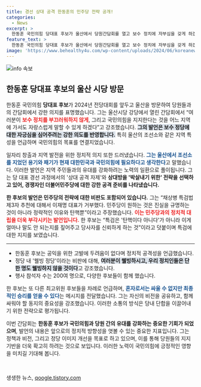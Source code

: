 ```yaml
---
title: 경선 상대 공격 한동훈의 민주당 전략 공개!
categories:
  - News
excerpt: >
  한동훈 국민의힘 당대표 후보가 울산에서 당원간담회를 열고 보수 정치에 자부심을 갖게 하겠다며 결의를 다졌다. 상대 당에 대한 공격은 아끼겠다는 발언과 함께, 웰빙 정당에 대한 반박도 이어졌다. 이날 간담회에는 200여 명의 당원이 참석해 그의 메시지에 귀 기울였다.
feature_text: >
  한동훈 국민의힘 당대표 후보가 울산에서 당원간담회를 열고 보수 정치에 자부심을 갖게 하겠다며 결의를 다졌다. 상대 당에 대한 공격은 아끼겠다는 발언과 함께, 웰빙 정당에 대한 반박도 이어졌다. 이날 간담회에는 200여 명의 당원이 참석해 그의 메시지에 귀 기울였다.
image: 'https://www.behealthy4u.com/wp-content/uploads/2024/06/koreanews.jpg'
---
```


<p><img src="https://www.behealthy4u.com/wp-content/uploads/2024/06/koreanews.jpg" alt="info 속보" /></p>

<h2 data-ke-size="size26">한동훈 당대표 후보의 울산 시당 방문</h2>

<p data-ke-size="size16">한동훈 국민의힘 <b>당대표 후보</b>가 2024년 전당대회를 앞두고 울산을 방문하여 당원들과의 간담회에서 강한 의지를 표명했습니다. 그는 울산시당 강당에서 열린 간담회에서 “여러분이 <b><span style="color: #ee2323;">보수 정치를 부끄러워하지 않게</span></b>, 그리고 국민의힘을 지지한다는 것을 어느 지역에 가서도 자랑스럽게 말할 수 있게 하겠다”고 강조했습니다. <b><span style="background-color: #21538527;">그의 발언은 보수 정당에 대한 자긍심을 심어주려는 강한 의도를 반영합니다.</span></b> 특히 울산의 조선소와 같은 지역 특성을 언급하며 국민의힘의 목표를 연결지었습니다.</p>

<p data-ke-size="size16">일자리 창출과 지역 발전을 위한 정치적 의지 또한 드러냈습니다. <b><span style="color: #1a5490;">그는 울산에서 조선소를 지었던 용기와 패기가 현재 대한민국과 국민의힘에 필요하다고 생각한다</span></b>고 말했습니다. 이러한 발언은 지역 주민들과의 유대를 강화하려는 노력의 일환으로 풀이됩니다. 그는 당 대표 경선 과정에서의 '상대 공격 자제'와 <b>상대방을 '박살내기 위한' 전략을 선택하고 있어, 경쟁자인 더불어민주당에 대한 강한 공격 준비를 나타냈습니다.</b></p>

<p><b>한 후보의 발언은 민주당의 전략에 대한 비판도 포함되어 있습니다.</b> 그는 “채상병 특검법 제3자 추천에 대해서 이재명 대표가 거부했다. 민주당이 원하는 것은 진실을 규명하는 것이 아니라 정략적인 이유와 탄핵뿐”이라고 주장했습니다. <b><span style="color: #ee2323;">이는 민주당과의 정치적 대립을 더욱 부각시키는 발언입니다.</span></b> 한 후보는 “특검은 '탄핵이다 아니다'가 아니라 이게 얼마나 말도 안 되는지를 짚어주고 당사자를 신뢰하게 하는 것”이라고 덧붙이며 특검에 대한 지지를 보였습니다.</p></p>

<hr />

<ul>
    <li>한동훈 후보는 공익을 위한 고발에 두려움이 없다며 정치적 공격성을 언급했습니다.</li>
    <li>정당 내 '웰빙 정당'이라는 비판에 대해, <b><span style="background-color: #21538527;">여러분이 웰빙하시고, 우리 정치인들은 단 한 명도 웰빙하지 않을 것이다</span></b>고 강조했습니다.</li>
    <li>행사 참석자 수는 200여 명으로, 다양한 후보들이 함께 했습니다.</li>
</ul>

<p data-ke-size="size16">한 후보는 또 다른 최고위원 후보들을 차례로 언급하며, <b><span style="color: #1a5490;">혼자로서는 싸울 수 없지만 최종적인 승리를 얻을 수 있다</span></b>는 메시지를 전달했습니다. 그는 자신의 비전을 공유하고, 함께 싸워야 할 동지의 중요성을 강조했습니다. 이러한 소통의 방식은 당내 단합을 이끌어내기 위한 전략으로 평가됩니다.</p>

<p data-ke-size="size16">이번 간담회는 <b>한동훈 후보가 국민의힘과 당원 간의 유대를 강화하는 중요한 기회가 되었으며</b>, 발언의 내용은 앞으로의 정치적 방향성을 엿볼 수 있는 중요한 지표입니다. 그는 정책과 비전, 그리고 정당 이미지 개선을 목표로 하고 있으며, 이를 통해 당원들의 지지 기반을 더욱 확고히 하려는 것으로 보입니다. 이러한 노력이 국민의힘에 긍정적인 영향을 미치길 기대해 봅니다.</p>

<p data-ke-size="size16">&nbsp;</p>
생생한 뉴스, <a href="https://qoogle.tistory.com" rel="dofollow">qoogle.tistory.com</a>


